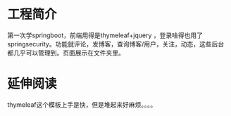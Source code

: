 # 工程简介

第一次学springboot，前端用得是thymeleaf+jquery ，登录啥得也用了springsecurity。功能就评论，发博客，查询博客/用户，关注，动态，这些后台都几乎可以管理到。页面展示在文件夹里。

# 延伸阅读

thymeleaf这个模板上手是快，但是堆起来好麻烦。。。。

